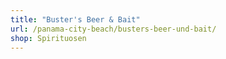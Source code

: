 ```yaml
---
title: "Buster's Beer & Bait"
url: /panama-city-beach/busters-beer-und-bait/
shop: Spirituosen
---
```

